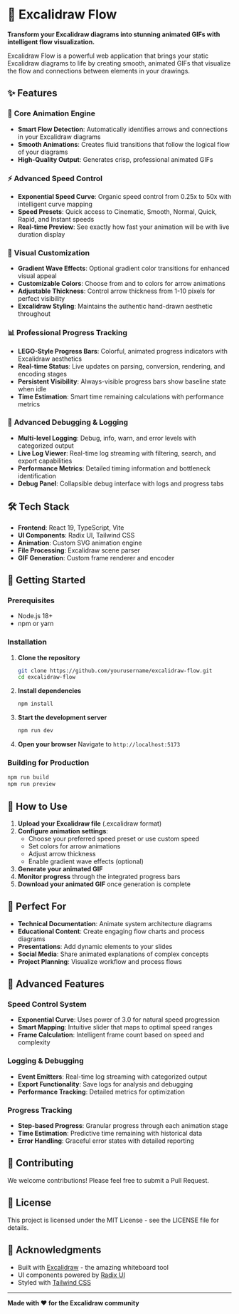 # 🎨 Excalidraw Flow

**Transform your Excalidraw diagrams into stunning animated GIFs with intelligent flow visualization.**

Excalidraw Flow is a powerful web application that brings your static Excalidraw diagrams to life by creating smooth, animated GIFs that visualize the flow and connections between elements in your drawings.

## ✨ Features

### 🚀 **Core Animation Engine**
- **Smart Flow Detection**: Automatically identifies arrows and connections in your Excalidraw diagrams
- **Smooth Animations**: Creates fluid transitions that follow the logical flow of your diagrams
- **High-Quality Output**: Generates crisp, professional animated GIFs

### ⚡ **Advanced Speed Control**
- **Exponential Speed Curve**: Organic speed control from 0.25x to 50x with intelligent curve mapping
- **Speed Presets**: Quick access to Cinematic, Smooth, Normal, Quick, Rapid, and Instant speeds
- **Real-time Preview**: See exactly how fast your animation will be with live duration display

### 🎨 **Visual Customization**
- **Gradient Wave Effects**: Optional gradient color transitions for enhanced visual appeal
- **Customizable Colors**: Choose from and to colors for arrow animations
- **Adjustable Thickness**: Control arrow thickness from 1-10 pixels for perfect visibility
- **Excalidraw Styling**: Maintains the authentic hand-drawn aesthetic throughout

### 📊 **Professional Progress Tracking**
- **LEGO-Style Progress Bars**: Colorful, animated progress indicators with Excalidraw aesthetics
- **Real-time Status**: Live updates on parsing, conversion, rendering, and encoding stages
- **Persistent Visibility**: Always-visible progress bars show baseline state when idle
- **Time Estimation**: Smart time remaining calculations with performance metrics

### 🐛 **Advanced Debugging & Logging**
- **Multi-level Logging**: Debug, info, warn, and error levels with categorized output
- **Live Log Viewer**: Real-time log streaming with filtering, search, and export capabilities
- **Performance Metrics**: Detailed timing information and bottleneck identification
- **Debug Panel**: Collapsible debug interface with logs and progress tabs

## 🛠️ Tech Stack

- **Frontend**: React 19, TypeScript, Vite
- **UI Components**: Radix UI, Tailwind CSS
- **Animation**: Custom SVG animation engine
- **File Processing**: Excalidraw scene parser
- **GIF Generation**: Custom frame renderer and encoder

## 🚀 Getting Started

### Prerequisites
- Node.js 18+ 
- npm or yarn

### Installation

1. **Clone the repository**
   ```bash
   git clone https://github.com/yourusername/excalidraw-flow.git
   cd excalidraw-flow
   ```

2. **Install dependencies**
   ```bash
   npm install
   ```

3. **Start the development server**
   ```bash
   npm run dev
   ```

4. **Open your browser**
   Navigate to `http://localhost:5173`

### Building for Production

```bash
npm run build
npm run preview
```

## 📖 How to Use

1. **Upload your Excalidraw file** (.excalidraw format)
2. **Configure animation settings**:
   - Choose your preferred speed preset or use custom speed
   - Set colors for arrow animations
   - Adjust arrow thickness
   - Enable gradient wave effects (optional)
3. **Generate your animated GIF**
4. **Monitor progress** through the integrated progress bars
5. **Download your animated GIF** once generation is complete

## 🎯 Perfect For

- **Technical Documentation**: Animate system architecture diagrams
- **Educational Content**: Create engaging flow charts and process diagrams  
- **Presentations**: Add dynamic elements to your slides
- **Social Media**: Share animated explanations of complex concepts
- **Project Planning**: Visualize workflow and process flows

## 🔧 Advanced Features

### Speed Control System
- **Exponential Curve**: Uses power of 3.0 for natural speed progression
- **Smart Mapping**: Intuitive slider that maps to optimal speed ranges
- **Frame Calculation**: Intelligent frame count based on speed and complexity

### Logging & Debugging
- **Event Emitters**: Real-time log streaming with categorized output
- **Export Functionality**: Save logs for analysis and debugging
- **Performance Tracking**: Detailed metrics for optimization

### Progress Tracking
- **Step-based Progress**: Granular progress through each animation stage
- **Time Estimation**: Predictive time remaining with historical data
- **Error Handling**: Graceful error states with detailed reporting

## 🤝 Contributing

We welcome contributions! Please feel free to submit a Pull Request.

## 📄 License

This project is licensed under the MIT License - see the LICENSE file for details.

## 🙏 Acknowledgments

- Built with [Excalidraw](https://excalidraw.com/) - the amazing whiteboard tool
- UI components powered by [Radix UI](https://radix-ui.com/)
- Styled with [Tailwind CSS](https://tailwindcss.com/)

---

**Made with ❤️ for the Excalidraw community** 